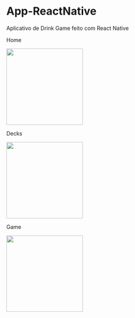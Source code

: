 # App-ReactNative

Aplicativo de Drink Game feito com React Native



Home


<img src="https://i.imgur.com/l8tW69Z.jpg" width="200">


Decks


<img src="https://i.imgur.com/aKyHFuY.jpg" width="200">


Game


<img src="https://i.imgur.com/x1KjRes.jpg" width="200">
